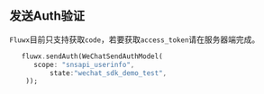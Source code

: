 ## 发送Auth验证
```Fluwx```目前只支持获取```code```，若要获取```access_token```请在服务器端完成。
```dart
   fluwx.sendAuth(WeChatSendAuthModel(
      scope: "snsapi_userinfo",
          state:"wechat_sdk_demo_test",
    ));
```
